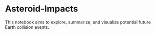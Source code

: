 # Asteroid-Impacts
This notebook aims to explore, summarize, and visualize potential future Earth collision events.
